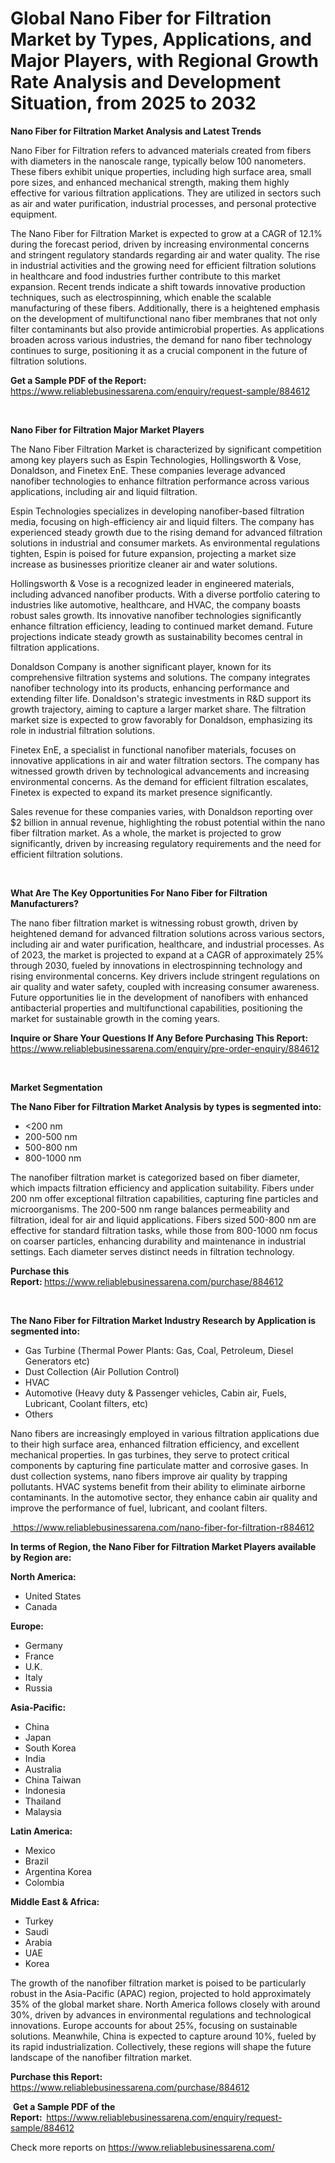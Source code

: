 <p><h1>Global Nano Fiber for Filtration Market by Types, Applications, and Major Players, with Regional Growth Rate Analysis and Development Situation, from 2025 to 2032</h1></p><p><strong>Nano Fiber for Filtration Market Analysis and Latest Trends</strong></p>
<p><p>Nano Fiber for Filtration refers to advanced materials created from fibers with diameters in the nanoscale range, typically below 100 nanometers. These fibers exhibit unique properties, including high surface area, small pore sizes, and enhanced mechanical strength, making them highly effective for various filtration applications. They are utilized in sectors such as air and water purification, industrial processes, and personal protective equipment. </p><p>The Nano Fiber for Filtration Market is expected to grow at a CAGR of 12.1% during the forecast period, driven by increasing environmental concerns and stringent regulatory standards regarding air and water quality. The rise in industrial activities and the growing need for efficient filtration solutions in healthcare and food industries further contribute to this market expansion. Recent trends indicate a shift towards innovative production techniques, such as electrospinning, which enable the scalable manufacturing of these fibers. Additionally, there is a heightened emphasis on the development of multifunctional nano fiber membranes that not only filter contaminants but also provide antimicrobial properties. As applications broaden across various industries, the demand for nano fiber technology continues to surge, positioning it as a crucial component in the future of filtration solutions.</p></p>
<p><strong>Get a Sample PDF of the Report:&nbsp;</strong> <a href="https://www.reliablebusinessarena.com/enquiry/request-sample/884612?utm_campaign=2476&utm_medium=2&utm_source=Github&utm_content=ia&utm_term=02042025&utm_id=nano-fiber-for-filtration">https://www.reliablebusinessarena.com/enquiry/request-sample/884612</a></p>
<p>&nbsp;</p>
<p><strong>Nano Fiber for Filtration Major Market Players</strong></p>
<p><p>The Nano Fiber Filtration Market is characterized by significant competition among key players such as Espin Technologies, Hollingsworth & Vose, Donaldson, and Finetex EnE. These companies leverage advanced nanofiber technologies to enhance filtration performance across various applications, including air and liquid filtration.</p><p>Espin Technologies specializes in developing nanofiber-based filtration media, focusing on high-efficiency air and liquid filters. The company has experienced steady growth due to the rising demand for advanced filtration solutions in industrial and consumer markets. As environmental regulations tighten, Espin is poised for future expansion, projecting a market size increase as businesses prioritize cleaner air and water solutions.</p><p>Hollingsworth & Vose is a recognized leader in engineered materials, including advanced nanofiber products. With a diverse portfolio catering to industries like automotive, healthcare, and HVAC, the company boasts robust sales growth. Its innovative nanofiber technologies significantly enhance filtration efficiency, leading to continued market demand. Future projections indicate steady growth as sustainability becomes central in filtration applications.</p><p>Donaldson Company is another significant player, known for its comprehensive filtration systems and solutions. The company integrates nanofiber technology into its products, enhancing performance and extending filter life. Donaldson's strategic investments in R&D support its growth trajectory, aiming to capture a larger market share. The filtration market size is expected to grow favorably for Donaldson, emphasizing its role in industrial filtration solutions.</p><p>Finetex EnE, a specialist in functional nanofiber materials, focuses on innovative applications in air and water filtration sectors. The company has witnessed growth driven by technological advancements and increasing environmental concerns. As the demand for efficient filtration escalates, Finetex is expected to expand its market presence significantly.</p><p>Sales revenue for these companies varies, with Donaldson reporting over $2 billion in annual revenue, highlighting the robust potential within the nano fiber filtration market. As a whole, the market is projected to grow significantly, driven by increasing regulatory requirements and the need for efficient filtration solutions.</p></p>
<p>&nbsp;</p>
<p><strong>What Are The Key Opportunities For Nano Fiber for Filtration Manufacturers?</strong></p>
<p><p>The nano fiber filtration market is witnessing robust growth, driven by heightened demand for advanced filtration solutions across various sectors, including air and water purification, healthcare, and industrial processes. As of 2023, the market is projected to expand at a CAGR of approximately 25% through 2030, fueled by innovations in electrospinning technology and rising environmental concerns. Key drivers include stringent regulations on air quality and water safety, coupled with increasing consumer awareness. Future opportunities lie in the development of nanofibers with enhanced antibacterial properties and multifunctional capabilities, positioning the market for sustainable growth in the coming years.</p></p>
<p><strong>Inquire or Share Your Questions If Any Before Purchasing This Report:</strong> <a href="https://www.reliablebusinessarena.com/enquiry/pre-order-enquiry/884612?utm_campaign=2476&utm_medium=2&utm_source=Github&utm_content=ia&utm_term=02042025&utm_id=nano-fiber-for-filtration">https://www.reliablebusinessarena.com/enquiry/pre-order-enquiry/884612</a></p>
<p>&nbsp;</p>
<p><strong>Market Segmentation</strong></p>
<p><strong>The Nano Fiber for Filtration Market Analysis by types is segmented into:</strong></p>
<p><ul><li><200 nm</li><li>200-500 nm</li><li>500-800 nm</li><li>800-1000 nm</li></ul></p>
<p><p>The nanofiber filtration market is categorized based on fiber diameter, which impacts filtration efficiency and application suitability. Fibers under 200 nm offer exceptional filtration capabilities, capturing fine particles and microorganisms. The 200-500 nm range balances permeability and filtration, ideal for air and liquid applications. Fibers sized 500-800 nm are effective for standard filtration tasks, while those from 800-1000 nm focus on coarser particles, enhancing durability and maintenance in industrial settings. Each diameter serves distinct needs in filtration technology.</p></p>
<p><strong>Purchase this Report:&nbsp;</strong><a href="https://www.reliablebusinessarena.com/purchase/884612?utm_campaign=2476&utm_medium=2&utm_source=Github&utm_content=ia&utm_term=02042025&utm_id=nano-fiber-for-filtration">https://www.reliablebusinessarena.com/purchase/884612</a></p>
<p>&nbsp;</p>
<p><strong>The Nano Fiber for Filtration Market Industry Research by Application is segmented into:</strong></p>
<p><ul><li>Gas Turbine (Thermal Power Plants: Gas, Coal, Petroleum, Diesel Generators etc)</li><li>Dust Collection (Air Pollution Control)</li><li>HVAC</li><li>Automotive (Heavy duty & Passenger vehicles, Cabin air, Fuels, Lubricant, Coolant filters, etc)</li><li>Others</li></ul></p>
<p><p>Nano fibers are increasingly employed in various filtration applications due to their high surface area, enhanced filtration efficiency, and excellent mechanical properties. In gas turbines, they serve to protect critical components by capturing fine particulate matter and corrosive gases. In dust collection systems, nano fibers improve air quality by trapping pollutants. HVAC systems benefit from their ability to eliminate airborne contaminants. In the automotive sector, they enhance cabin air quality and improve the performance of fuel, lubricant, and coolant filters.</p></p>
<p><a href="https://www.reliablebusinessarena.com/nano-fiber-for-filtration-r884612?utm_campaign=2476&utm_medium=2&utm_source=Github&utm_content=ia&utm_term=02042025&utm_id=nano-fiber-for-filtration">&nbsp;https://www.reliablebusinessarena.com/nano-fiber-for-filtration-r884612</a></p>
<p><strong>In terms of Region, the Nano Fiber for Filtration Market Players available by Region are:</strong></p>
<p>
    <p> <strong> North America: </strong>
        <ul>
            <li>United States</li>
            <li>Canada</li>
        </ul>
        </p> 
    <p> <strong> Europe: </strong>
        <ul>
            <li>Germany</li>
            <li>France</li>
            <li>U.K.</li>
            <li>Italy</li>
            <li>Russia</li>
        </ul>
        </p> 
    <p> <strong> Asia-Pacific: </strong>
        <ul>
            <li>China</li>
            <li>Japan</li>
            <li>South Korea</li>
            <li>India</li>
            <li>Australia</li>
            <li>China Taiwan</li>
            <li>Indonesia</li>
            <li>Thailand</li>
            <li>Malaysia</li>
        </ul>
        </p> 
    <p> <strong> Latin America: </strong>
        <ul>
            <li>Mexico</li>
            <li>Brazil</li>
            <li>Argentina Korea</li>
            <li>Colombia</li>
        </ul>
        </p> 
    <p> <strong> Middle East & Africa: </strong>
        <ul>
            <li>Turkey</li>
            <li>Saudi</li>
            <li>Arabia</li>
            <li>UAE</li>
            <li>Korea</li>
        </ul>
    </p>
    </p>
<p><p>The growth of the nanofiber filtration market is poised to be particularly robust in the Asia-Pacific (APAC) region, projected to hold approximately 35% of the global market share. North America follows closely with around 30%, driven by advances in environmental regulations and technological innovations. Europe accounts for about 25%, focusing on sustainable solutions. Meanwhile, China is expected to capture around 10%, fueled by its rapid industrialization. Collectively, these regions will shape the future landscape of the nanofiber filtration market.</p></p>
<p><strong>Purchase this Report: </strong><a href="https://www.reliablebusinessarena.com/purchase/884612?utm_campaign=2476&utm_medium=2&utm_source=Github&utm_content=ia&utm_term=02042025&utm_id=nano-fiber-for-filtration">https://www.reliablebusinessarena.com/purchase/884612</a></p>
<p>&nbsp;<strong>Get a Sample PDF of the Report:&nbsp;&nbsp;</strong><a href="https://www.reliablebusinessarena.com/enquiry/request-sample/884612?utm_campaign=2476&utm_medium=2&utm_source=Github&utm_content=ia&utm_term=02042025&utm_id=nano-fiber-for-filtration">https://www.reliablebusinessarena.com/enquiry/request-sample/884612</a></p>
<p><strong></strong></p>
<p>Check more reports on <a href="https://www.reliablebusinessarena.com/?utm_campaign=2476&utm_medium=2&utm_source=Github&utm_content=ia&utm_term=02042025&utm_id=nano-fiber-for-filtration">https://www.reliablebusinessarena.com/</a></p>